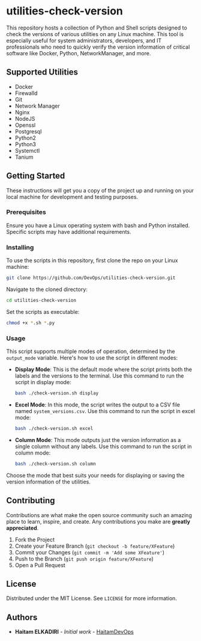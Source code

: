 # utilities-check-version

This repository hosts a collection of Python and Shell scripts designed to check the versions of various utilities on any Linux machine. This tool is especially useful for system administrators, developers, and IT professionals who need to quickly verify the version information of critical software like Docker, Python, NetworkManager, and more.

## Supported Utilities

- Docker
- Firewalld
- Git
- Network Manager
- Nginx
- NodeJS
- Openssl
- Postgresql
- Python2
- Python3
- Systemctl
- Tanium 

## Getting Started

These instructions will get you a copy of the project up and running on your local machine for development and testing purposes.

### Prerequisites

Ensure you have a Linux operating system with bash and Python installed. Specific scripts may have additional requirements.

### Installing

To use the scripts in this repository, first clone the repo on your Linux machine:

```bash
git clone https://github.com/DevOps/utilities-check-version.git
```

Navigate to the cloned directory:

```bash
cd utilities-check-version
```

Set the scripts as executable:

```bash
chmod +x *.sh *.py
```

### Usage

This script supports multiple modes of operation, determined by the `output_mode` variable. Here's how to use the script in different modes:

- **Display Mode**: This is the default mode where the script prints both the labels and the versions to the terminal. Use this command to run the script in display mode:
  ```bash
  bash ./check-version.sh display
  ```

- **Excel Mode**: In this mode, the script writes the output to a CSV file named `system_versions.csv`. Use this command to run the script in excel mode:
  ```bash
  bash ./check-version.sh excel
  ```

- **Column Mode**: This mode outputs just the version information as a single column without any labels. Use this command to run the script in column mode:
  ```bash
  bash ./check-version.sh column
  ```

Choose the mode that best suits your needs for displaying or saving the version information of the utilities.

## Contributing

Contributions are what make the open source community such an amazing place to learn, inspire, and create. Any contributions you make are **greatly appreciated**.

1. Fork the Project
2. Create your Feature Branch (`git checkout -b feature/XFeature`)
3. Commit your Changes (`git commit -m 'Add some XFeature'`)
4. Push to the Branch (`git push origin feature/XFeature`)
5. Open a Pull Request

## License

Distributed under the MIT License. See `LICENSE` for more information.

## Authors

* **Haitam ELKADIRI** - *Initial work* - [HaitamDevOps](https://github.com/HaitamDevOps)
